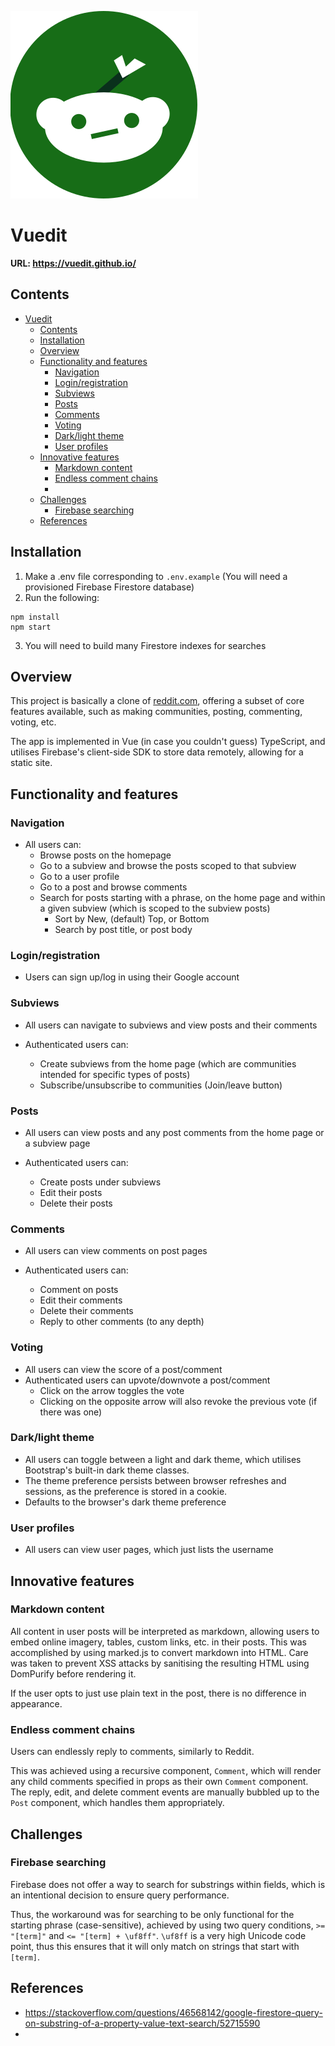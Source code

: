 ![Vuedit website logo](/src/assets/logo.svg)

# Vuedit 

**URL: https://vuedit.github.io/**

## Contents

- [Vuedit](#vuedit)
  - [Contents](#contents)
  - [Installation](#installation)
  - [Overview](#overview)
  - [Functionality and features](#functionality-and-features)
    - [Navigation](#navigation)
    - [Login/registration](#loginregistration)
    - [Subviews](#subviews)
    - [Posts](#posts)
    - [Comments](#comments)
    - [Voting](#voting)
    - [Dark/light theme](#darklight-theme)
    - [User profiles](#user-profiles)
  - [Innovative features](#innovative-features)
    - [Markdown content](#markdown-content)
    - [Endless comment chains](#endless-comment-chains)
    - [](#)
  - [Challenges](#challenges)
    - [Firebase searching](#firebase-searching)
  - [References](#references)


## Installation

1. Make a .env file corresponding to `.env.example` (You will need a provisioned Firebase Firestore database)
2. Run the following:

```
npm install
npm start
```
3. You will need to build many Firestore indexes for searches

## Overview

This project is basically a clone of [reddit.com](https://www.reddit.com/), offering a subset of core features available, such as making communities, posting, commenting, voting, etc.

The app is implemented in Vue (in case you couldn't guess) TypeScript, and utilises Firebase's client-side SDK to store data remotely, allowing for a static site.

## Functionality and features

### Navigation

- All users can:
  - Browse posts on the homepage
  - Go to a subview and browse the posts scoped to that subview
  - Go to a user profile
  - Go to a post and browse comments
  - Search for posts starting with a phrase, on the home page and within a given subview (which is scoped to the subview posts)
    - Sort by New, (default) Top, or Bottom
    - Search by post title, or post body

### Login/registration

- Users can sign up/log in using their Google account

### Subviews

- All users can navigate to subviews and view posts and their comments

- Authenticated users can:
  - Create subviews from the home page (which are communities intended for specific types of posts)
  - Subscribe/unsubscribe to communities (Join/leave button)

### Posts

- All users can view posts and any post comments from the home page or a subview page

- Authenticated users can:
  - Create posts under subviews
  - Edit their posts
  - Delete their posts

### Comments

- All users can view comments on post pages

- Authenticated users can:
  - Comment on posts
  - Edit their comments
  - Delete their comments
  - Reply to other comments (to any depth)

### Voting

- All users can view the score of a post/comment
- Authenticated users can upvote/downvote a post/comment
  - Click on the arrow toggles the vote
  - Clicking on the opposite arrow will also revoke the previous vote (if there was one)

### Dark/light theme

- All users can toggle between a light and dark theme, which utilises Bootstrap's built-in dark theme classes.
- The theme preference persists between browser refreshes and sessions, as the preference is stored in a cookie.
- Defaults to the browser's dark theme preference
  
### User profiles

- All users can view user pages, which just lists the username

## Innovative features

### Markdown content

All content in user posts will be interpreted as markdown, allowing users to embed online imagery, tables, custom links, etc. in their posts. This was accomplished by using marked.js to convert markdown into HTML. Care was taken to prevent XSS attacks by sanitising the resulting HTML using DomPurify before rendering it.

If the user opts to just use plain text in the post, there is no difference in appearance.

### Endless comment chains

Users can endlessly reply to comments, similarly to Reddit.

This was achieved using a recursive component, `Comment`, which will render any child comments specified in props as their own `Comment` component. The reply, edit, and delete comment events are manually bubbled up to the `Post` component, which handles them appropriately.

### 

## Challenges

### Firebase searching

Firebase does not offer a way to search for substrings within fields, which is an intentional decision to ensure query performance.

Thus, the workaround was for searching to be only functional for the starting phrase (case-sensitive), achieved by using two query conditions, `>= "[term]"` and `<= "[term] + \uf8ff"`. `\uf8ff` is a very high Unicode code point, thus this ensures that it will only match on strings that start with `[term]`.

## References

- https://stackoverflow.com/questions/46568142/google-firestore-query-on-substring-of-a-property-value-text-search/52715590
- 

